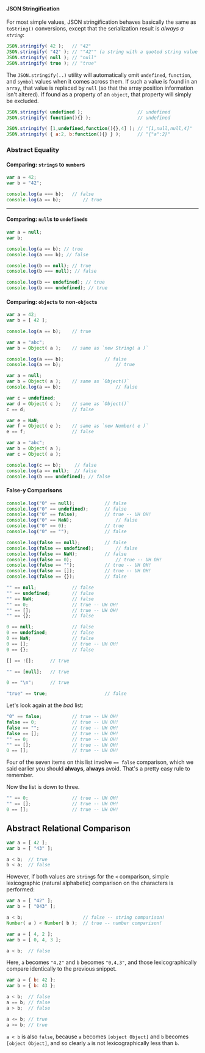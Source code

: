 #### JSON Stringification
For most simple values, JSON stringification behaves basically the same as `toString()` conversions, except that the serialization result is *always a `string`*:
```js
JSON.stringify( 42 );	// "42"
JSON.stringify( "42" );	// ""42"" (a string with a quoted string value in it)
JSON.stringify( null );	// "null"
JSON.stringify( true );	// "true"
```
The `JSON.stringify(..)` utility will automatically omit `undefined`, `function`, and `symbol` values when it comes across them. If such a value is found in an `array`, that value is replaced by `null` (so that the array position information isn't altered). If found as a property of an `object`, that property will simply be excluded.
```js
JSON.stringify( undefined );					// undefined
JSON.stringify( function(){} );					// undefined

JSON.stringify( [1,undefined,function(){},4] );	// "[1,null,null,4]"
JSON.stringify( { a:2, b:function(){} } );		// "{"a":2}"
```
### Abstract Equality
#### Comparing: `string`s to `number`s
```js
var a = 42;
var b = "42";

console.log(a === b);	// false
console.log(a == b);		// true
```
***************

#### Comparing: `null`s to `undefined`s
```js
var a = null;
var b;

console.log(a == b); // true  
console.log(a === b); // false

console.log(b == null); // true
console.log(b === null); // false

console.log(b == undefined); // true
console.log(b === undefined); // true
```

#### Comparing: `object`s to non-`object`s

```js
var a = 42;
var b = [ 42 ];

console.log(a == b);	// true
```
```js
var a = "abc";
var b = Object( a );	// same as `new String( a )`

console.log(a === b);				// false
console.log(a == b);					// true
```

```js
var a = null;
var b = Object( a );	// same as `Object()`
console.log(a == b);					// false

var c = undefined;
var d = Object( c );	// same as `Object()`
c == d;					// false

var e = NaN;
var f = Object( e );	// same as `new Number( e )`
e == f;					// false
```
```js
var a = "abc";
var b = Object( a ); 
var c = Object( a ); 

console.log(c == b);     // false
console.log(a == null);  // false
console.log(b === undefined); // false
```
#### False-y Comparisons

```js
console.log("0" == null);			// false
console.log("0" == undefined);		// false
console.log("0" == false);			// true -- UH OH!
console.log("0" == NaN);				// false
console.log("0" == 0);				// true
console.log("0" == "");				// false

console.log(false == null);			// false
console.log(false == undefined);		// false
console.log(false == NaN);			// false
console.log(false == 0);				// true -- UH OH!
console.log(false == "");			// true -- UH OH!
console.log(false == []);			// true -- UH OH!
console.log(false == {});			// false

"" == null;				// false
"" == undefined;		// false
"" == NaN;				// false
"" == 0;				// true -- UH OH!
"" == [];				// true -- UH OH!
"" == {};				// false

0 == null;				// false
0 == undefined;			// false
0 == NaN;				// false
0 == [];				// true -- UH OH!
0 == {};				// false
```
```js
[] == ![];		// true

"" == [null];	// true

0 == "\n";      // true

"true" == true;                     // false
```
Let's look again at the *bad* list:

```js
"0" == false;			// true -- UH OH!
false == 0;				// true -- UH OH!
false == "";			// true -- UH OH!
false == [];			// true -- UH OH!
"" == 0;				// true -- UH OH!
"" == [];				// true -- UH OH!
0 == [];				// true -- UH OH!
```

Four of the seven items on this list involve `== false` comparison, which we said earlier you should **always, always** avoid. That's a pretty easy rule to remember.

Now the list is down to three.

```js
"" == 0;				// true -- UH OH!
"" == [];				// true -- UH OH!
0 == [];				// true -- UH OH!
```
## Abstract Relational Comparison

```js
var a = [ 42 ];
var b = [ "43" ];

a < b;	// true
b < a;	// false

```
However, if both values are `string`s for the `<` comparison, simple lexicographic (natural alphabetic) comparison on the characters is performed:

```js
var a = [ "42" ];
var b = [ "043" ];

a < b;                      // false -- string comparison!
Number( a ) < Number( b );  // true -- number comparison!
```

```js
var a = [ 4, 2 ];
var b = [ 0, 4, 3 ];

a < b;	// false
```

Here, `a` becomes `"4,2"` and `b` becomes `"0,4,3"`, and those lexicographically compare identically to the previous snippet.
```js
var a = { b: 42 };
var b = { b: 43 };

a < b;	// false
a == b;	// false
a > b;	// false

a <= b;	// true
a >= b;	// true
```
`a < b` is also `false`, because `a` becomes `[object Object]` and `b` becomes `[object Object]`, and so clearly `a` is not lexicographically less than `b`.
